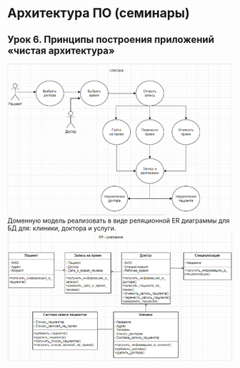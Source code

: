# Архитектура ПО (семинары)

## Урок 6. Принципы построения приложений «чистая архитектура»

![скриншот](UseCase.png)
Доменную модель реализовать в виде реляционной ER диаграммы для БД для: клиники, доктора и услуги.
![скриншот](ERD.png)

